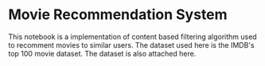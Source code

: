 # Movie Recommendation System
This notebook is a implementation of content based filtering algorithm used to recomment movies to similar users. The dataset used here is the IMDB's top 100 movie dataset. The dataset is also attached here.
